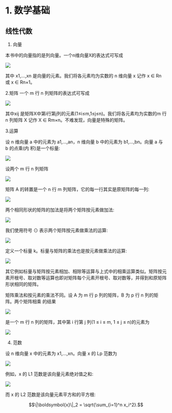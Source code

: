 # 1. 数学基础

## 线性代数

1. 向量

本书中的向量指的是列向量。一个n维向量X的表达式可写成

<img src="https://latex.codecogs.com/png.latex?\boldsymbol{x}&space;=&space;\begin{bmatrix}&space;x_{1}&space;\\&space;x_{2}&space;\\&space;\vdots&space;\\&space;x_{n}&space;\end{bmatrix}" />

其中 x1,...,xn 是向量的元素。我们将各元素均为实数的 n 维向量 x 记作 x ∈ Rn 或 x ∈ Rn×1。

2.矩阵
一个 m 行 n 列矩阵的表达式可写成

<img src="https://latex.codecogs.com/png.latex?\boldsymbol{X}&space;=&space;\begin{bmatrix}&space;x_{11}&space;&&space;x_{12}&space;&&space;\dots&space;&&space;x_{1n}&space;\\&space;x_{21}&space;&&space;x_{22}&space;&&space;\dots&space;&&space;x_{2n}&space;\\&space;\vdots&space;&&space;\vdots&space;&&space;\ddots&space;&&space;\vdots&space;\\&space;x_{m1}&space;&&space;x_{m2}&space;&&space;\dots&space;&&space;x_{mn}&space;\end{bmatrix}" />

其中xij 是矩阵X中第i行第j列的元素(1≤i≤m,1≤j≤n)。我们将各元素均为实数的m 行 n 列矩阵 X 记作 X ∈ Rm×n。不难发现，向量是特殊的矩阵。

3.运算

设 n 维向量 a 中的元素为 a1,...,an，n 维向量 b 中的元素为 b1,...,bn。向量 a 与 b 的点乘(内 积)是一个标量:

<img src="https://latex.codecogs.com/png.latex?\boldsymbol{a}&space;\cdot&space;\boldsymbol{b}&space;=&space;a_1&space;b_1&space;&plus;&space;\ldots&space;&plus;&space;a_n&space;b_n" />

设两个 m 行 n 列矩阵

<img src="https://latex.codecogs.com/png.latex?\boldsymbol{A}&space;=&space;\begin{bmatrix}&space;a_{11}&space;&&space;a_{12}&space;&&space;\dots&space;&&space;a_{1n}&space;\\&space;a_{21}&space;&&space;a_{22}&space;&&space;\dots&space;&&space;a_{2n}&space;\\&space;\vdots&space;&&space;\vdots&space;&&space;\ddots&space;&&space;\vdots&space;\\&space;a_{m1}&space;&&space;a_{m2}&space;&&space;\dots&space;&&space;a_{mn}&space;\end{bmatrix},\quad&space;\boldsymbol{B}&space;=&space;\begin{bmatrix}&space;b_{11}&space;&&space;b_{12}&space;&&space;\dots&space;&&space;b_{1n}&space;\\&space;b_{21}&space;&&space;b_{22}&space;&&space;\dots&space;&&space;b_{2n}&space;\\&space;\vdots&space;&&space;\vdots&space;&&space;\ddots&space;&&space;\vdots&space;\\&space;b_{m1}&space;&&space;b_{m2}&space;&&space;\dots&space;&&space;b_{mn}&space;\end{bmatrix}" />

矩阵 A 的转置是一个 n 行 m 列矩阵，它的每一行其实是原矩阵的每一列:

<img src="https://latex.codecogs.com/png.latex?\boldsymbol{A}^\top&space;=&space;\begin{bmatrix}&space;a_{11}&space;&&space;a_{21}&space;&&space;\dots&space;&&space;a_{m1}&space;\\&space;a_{12}&space;&&space;a_{22}&space;&&space;\dots&space;&&space;a_{m2}&space;\\&space;\vdots&space;&&space;\vdots&space;&&space;\ddots&space;&&space;\vdots&space;\\&space;a_{1n}&space;&&space;a_{2n}&space;&&space;\dots&space;&&space;a_{mn}&space;\end{bmatrix}" />

两个相同形状的矩阵的加法是将两个矩阵按元素做加法:

<img src="https://latex.codecogs.com/png.latex?\boldsymbol{A}&space;&plus;&space;\boldsymbol{B}&space;=&space;\begin{bmatrix}&space;a_{11}&space;&plus;&space;b_{11}&space;&&space;a_{12}&space;&plus;&space;b_{12}&space;&&space;\dots&space;&&space;a_{1n}&space;&plus;&space;b_{1n}&space;\\&space;a_{21}&space;&plus;&space;b_{21}&space;&&space;a_{22}&space;&plus;&space;b_{22}&space;&&space;\dots&space;&&space;a_{2n}&space;&plus;&space;b_{2n}&space;\\&space;\vdots&space;&&space;\vdots&space;&&space;\ddots&space;&&space;\vdots&space;\\&space;a_{m1}&space;&plus;&space;b_{m1}&space;&&space;a_{m2}&space;&plus;&space;b_{m2}&space;&&space;\dots&space;&&space;a_{mn}&space;&plus;&space;b_{mn}&space;\end{bmatrix}" />

我们使用符号 ⊙ 表示两个矩阵按元素做乘法的运算:

<img src="https://latex.codecogs.com/png.latex?\boldsymbol{A}&space;\odot&space;\boldsymbol{B}&space;=&space;\begin{bmatrix}&space;a_{11}&space;b_{11}&space;&&space;a_{12}&space;b_{12}&space;&&space;\dots&space;&&space;a_{1n}&space;b_{1n}&space;\\&space;a_{21}&space;b_{21}&space;&&space;a_{22}&space;b_{22}&space;&&space;\dots&space;&&space;a_{2n}&space;b_{2n}&space;\\&space;\vdots&space;&&space;\vdots&space;&&space;\ddots&space;&&space;\vdots&space;\\&space;a_{m1}&space;b_{m1}&space;&&space;a_{m2}&space;b_{m2}&space;&&space;\dots&space;&&space;a_{mn}&space;b_{mn}&space;\end{bmatrix}" />

定义一个标量 k。标量与矩阵的乘法也是按元素做乘法的运算:

<img src="https://latex.codecogs.com/png.latex?k\boldsymbol{A}&space;=&space;\begin{bmatrix}&space;ka_{11}&space;&&space;ka_{21}&space;&&space;\dots&space;&&space;ka_{m1}&space;\\&space;ka_{12}&space;&&space;ka_{22}&space;&&space;\dots&space;&&space;ka_{m2}&space;\\&space;\vdots&space;&&space;\vdots&space;&&space;\ddots&space;&&space;\vdots&space;\\&space;ka_{1n}&space;&&space;ka_{2n}&space;&&space;\dots&space;&&space;ka_{mn}&space;\end{bmatrix}" />

其它例如标量与矩阵按元素相加、相除等运算与上式中的相乘运算类似。矩阵按元素开根号、取对数等运算也即对矩阵每个元素开根号、取对数等，并得到和原矩阵形状相同的矩阵。

矩阵乘法和按元素的乘法不同。设 A 为 m 行 p 列的矩阵，B 为 p 行 n 列的矩阵。两个矩阵相乘 的结果

<img src="https://latex.codecogs.com/png.latex?\boldsymbol{A}&space;\boldsymbol{B}&space;=&space;\begin{bmatrix}&space;a_{11}&space;&&space;a_{12}&space;&&space;\dots&space;&&space;a_{1p}&space;\\&space;a_{21}&space;&&space;a_{22}&space;&&space;\dots&space;&&space;a_{2p}&space;\\&space;\vdots&space;&&space;\vdots&space;&&space;\ddots&space;&&space;\vdots&space;\\&space;a_{i1}&space;&&space;a_{i2}&space;&&space;\dots&space;&&space;a_{ip}&space;\\&space;\vdots&space;&&space;\vdots&space;&&space;\ddots&space;&&space;\vdots&space;\\&space;a_{m1}&space;&&space;a_{m2}&space;&&space;\dots&space;&&space;a_{mp}&space;\end{bmatrix}&space;\begin{bmatrix}&space;b_{11}&space;&&space;b_{12}&space;&&space;\dots&space;&&space;b_{1j}&space;&&space;\dots&space;&&space;b_{1n}&space;\\&space;b_{21}&space;&&space;b_{22}&space;&&space;\dots&space;&&space;b_{2j}&space;&&space;\dots&space;&&space;b_{2n}&space;\\&space;\vdots&space;&&space;\vdots&space;&&space;\ddots&space;&&space;\vdots&space;&&space;\ddots&space;&&space;\vdots&space;\\&space;b_{p1}&space;&&space;b_{p2}&space;&&space;\dots&space;&&space;b_{pj}&space;&&space;\dots&space;&&space;b_{pn}&space;\end{bmatrix}" />

是一个 m 行 n 列的矩阵，其中第 i 行第 j 列(1 ≤ i ≤ m, 1 ≤ j ≤ n)的元素为

<img src="https://latex.codecogs.com/png.latex?a_{i1}b_{1j}&space;&plus;&space;a_{i2}b_{2j}&space;&plus;&space;\ldots&space;&plus;&space;a_{ip}b_{pj}&space;=&space;\sum_{k=1}^p&space;a_{ik}b_{kj}" />

4. 范数

设 n 维向量 x 中的元素为 x1,...,xn。向量 x 的 Lp 范数为

<img src="https://latex.codecogs.com/png.latex?\|\boldsymbol{x}\|_p&space;=&space;\left(\sum_{i=1}^n&space;\left|x_i&space;\right|^p&space;\right)^{1/p}" />

例如，x 的 L1 范数是该向量元素绝对值之和:

<img src="https://latex.codecogs.com/png.latex?\|\boldsymbol{x}\|_1&space;=&space;\sum_{i=1}^n&space;\left|x_i&space;\right|" />

而 x 的 L2 范数是该向量元素平方和的平方根:

$$\|\boldsymbol{x}\|_2 = \sqrt{\sum_{i=1}^n x_i^2}.$$
